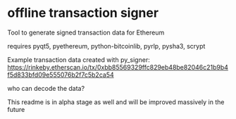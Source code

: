 # offline transaction signer
Tool to generate signed transaction data for Ethereum

requires pyqt5, pyethereum, python-bitcoinlib, pyrlp, pysha3, scrypt

Example transaction data created with py_signer: https://rinkeby.etherscan.io/tx/0xbb85569329ffc829eb48be82046c21b9b4f5d833bfd09e555076b2f7c5b2ca54

who can decode the data?


This readme is in alpha stage as well and will be improved massively in the future
